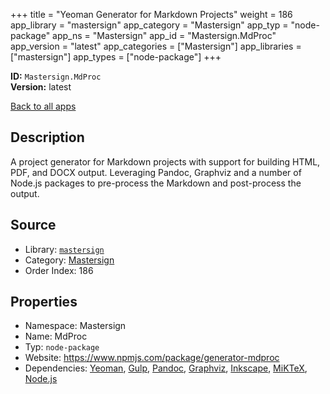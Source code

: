 ﻿+++
title = "Yeoman Generator for Markdown Projects"
weight = 186
app_library = "mastersign"
app_category = "Mastersign"
app_typ = "node-package"
app_ns = "Mastersign"
app_id = "Mastersign.MdProc"
app_version = "latest"
app_categories = ["Mastersign"]
app_libraries = ["mastersign"]
app_types = ["node-package"]
+++

**ID:** `Mastersign.MdProc`  
**Version:** latest  
<!--more-->

[Back to all apps](/apps/)

## Description
A project generator for Markdown projects with support for building
HTML, PDF, and DOCX output. Leveraging Pandoc, Graphviz and a number of
Node.js packages to pre-process the Markdown and post-process the output.

## Source

* Library: [`mastersign`](/app_libraries/mastersign)
* Category: [Mastersign](/app_categories/mastersign)
* Order Index: 186

## Properties

* Namespace: Mastersign
* Name: MdProc
* Typ: `node-package`
* Website: <https://www.npmjs.com/package/generator-mdproc>
* Dependencies: [Yeoman](/apps/Bench.Yeoman), [Gulp](/apps/Bench.Gulp), [Pandoc](/apps/Bench.Pandoc), [Graphviz](/apps/Bench.Graphviz), [Inkscape](/apps/Bench.Inkscape), [MiKTeX](/apps/Bench.MiKTeX), [Node.js](/apps/Bench.Node)

